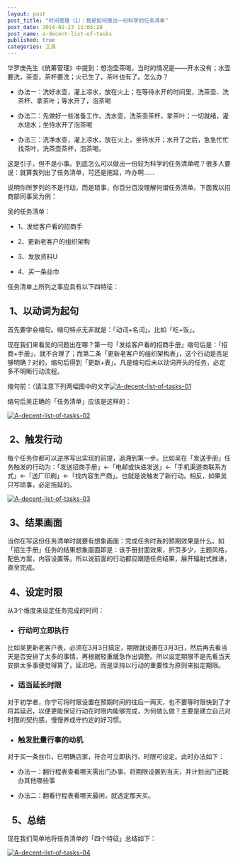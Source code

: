 ```yaml
---
layout: post
post_title: "时间管理（1）：我是如何做出一份科学的任务清单"
post_date: 2014-02-23 11:05:28
post_name: a-decent-list-of-tasks
published: true
categories: 工具
---
```


华罗庚先生《统筹管理》中提到：想泡壶茶喝，当时的情况是——开水没有；水壶要洗，茶壶，茶杯要洗；火已生了，茶叶也有了。怎么办？ 

*   办法一：洗好水壶，灌上凉水，放在火上；在等待水开的时间里，洗茶壶、洗茶杯、拿茶叶；等水开了，泡茶喝

*   办法二：先做好一些准备工作，洗水壶，洗茶壶茶杯，拿茶叶；一切就绪，灌水烧水；坐待水开了泡茶喝

*   办法三：洗净水壶，灌上凉水，放在火上，坐待水开；水开了之后，急急忙忙找茶叶，洗茶壶茶杯，泡茶喝。

这是引子，但不是小事。到底怎么可以做出一份较为科学的任务清单呢？很多人要说：就算我列出了任务清单，可还是拖延，咋办啊……

说明你所罗列的不是行动，而是琐事，你百分百没理解何谓任务清单。下面我以招商部同事吴为例：

吴的任务清单：

*   1、发给客户看的招商手

*   2、更新老客户的组织架构

*   3、发放资料U

*   4、买一条丝巾

任务清单上所列之事应具有以下四特征：

##  1、以动词为起句

首先要学会缩句。缩句特点无非就是：「动词+名词」。比如「吃+饭」。

现在我们来看吴的问题出在哪？第一句「发给客户看的招商手册」缩句后是：「招商+手册」，就不合理了；而第二条「更新老客户的组织架构表」，这个行动是否足够明确？对的，缩句后得到「更新+表」。凡是缩句后未以动词开头的任务，必定多不明晰行动流程。

缩句前：（请注意下列两幅图中的文字[![A-decent-list-of-tasks-01](http://7arnhx.com1.z0.glb.clouddn.com/wp-content/uploads/2014/02/A-decent-list-of-tasks-01.jpg)](http://7arnhx.com1.z0.glb.clouddn.com/wp-content/uploads/2014/02/A-decent-list-of-tasks-01.jpg)

缩句后吴正确的「任务清单」应该是这样的：

[![A-decent-list-of-tasks-02](http://7arnhx.com1.z0.glb.clouddn.com/wp-content/uploads/2014/02/A-decent-list-of-tasks-02.jpg)](http://7arnhx.com1.z0.glb.clouddn.com/wp-content/uploads/2014/02/A-decent-list-of-tasks-02.jpg)

##  2、触发行动

每个任务你都可以逆序写出实现的前提，追溯到第一步。比如吴在「发送手册」任务触发的行动为：「发送招商手册」&lt;-「电邮或快递发送」&lt;-「手机渠道商联系方式」&lt;-「送厂印刷」&lt;-「找内容生产商」。也就是说触发了新行动。相反，如果吴只写琐事，必定拖延的。

[![A-decent-list-of-tasks-03](http://7arnhx.com1.z0.glb.clouddn.com/wp-content/uploads/2014/02/A-decent-list-of-tasks-03.jpg)](http://7arnhx.com1.z0.glb.clouddn.com/wp-content/uploads/2014/02/A-decent-list-of-tasks-03.jpg)

##  3、结果画面

当你在写这份任务清单时就要有想象画面：完成任务时我的预期效果是什么。如「招生手册」任务的结果想象画面即是：该手册封面效果，折页多少，主题风格，配色方案，内容设置等。所以说前面的行动都应跟随任务结果，展开辐射式推进，直至完成。

##  4、设定时限

从3个维度来设定任务完成的时间：

*   ### 行动可立即执行

比如吴更新老客户表，必须在3月3日搞定，期限就设置在3月3日，然后再去看当天是否安排了太多的事情，再根据轻重缓急作出调整。所以设定期限不是先看当天安排太多事便觉得算了，延迟吧。而是坚持以行动的重要性为原则来拟定期限。

*   ### 适当延长时限

对于初学者，你宁可将时限设置在预期时间的往后一两天，也不要等时限快到了才将其延迟，以便更能保证行动在时限内能够完成，为何做么做？主要是建立自己对时限的契约感，慢慢养成守约定的好习惯。

*   ### 触发批量行事的动机

对于买一条丝巾，已明确店家，符合可立即执行、时限可设定。此时办法如下：

*   办法一：翻行程表查看哪天需出门办事，将期限设置到当天，并计划出门还能办其他哪些事

*   办法二：翻看行程表看哪天最闲，就选定那天买。

##   5、总结

现在我们简单地将任务清单的「四个特征」总结如下：

[![A-decent-list-of-tasks-04](http://7arnhx.com1.z0.glb.clouddn.com/wp-content/uploads/2014/02/A-decent-list-of-tasks-04.jpg)](http://7arnhx.com1.z0.glb.clouddn.com/wp-content/uploads/2014/02/A-decent-list-of-tasks-04.jpg)
